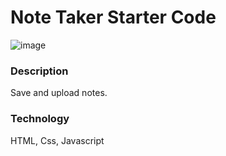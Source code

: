 # Note Taker Starter Code
![image](https://user-images.githubusercontent.com/71769640/102725025-68e35f00-42d9-11eb-8e5b-5741f8f901bc.png)
### Description 
Save and upload notes. 
### Technology 
HTML, Css, Javascript

